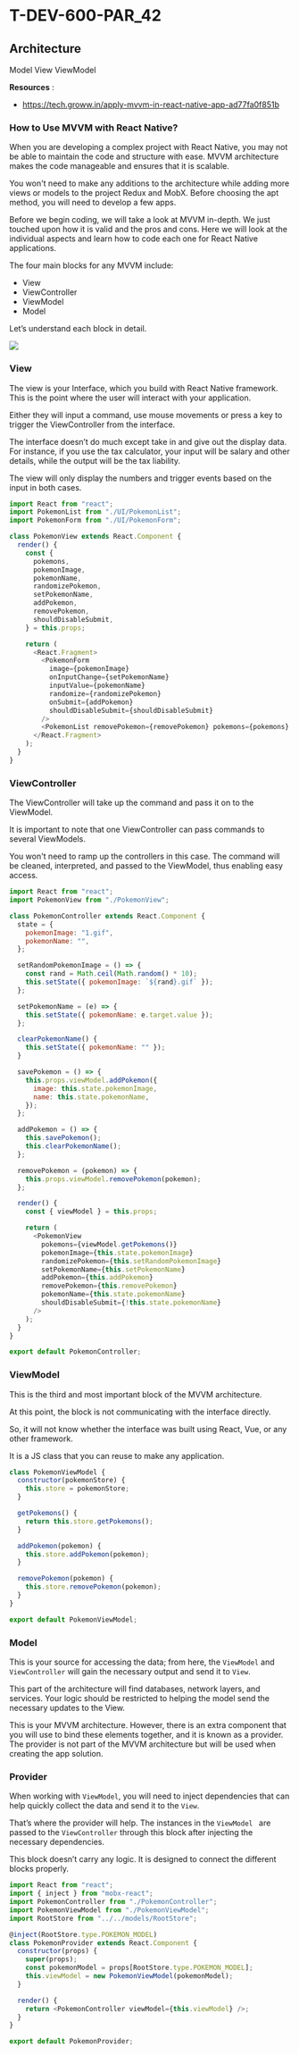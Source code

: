 # T-DEV-600-PAR_42

## Architecture

Model View ViewModel

**Resources** :

- https://tech.groww.in/apply-mvvm-in-react-native-app-ad77fa0f851b

### How to Use MVVM with React Native?

When you are developing a complex project with React Native, you may not be able to maintain the code and structure with ease. MVVM architecture makes the code manageable and ensures that it is scalable.

You won't need to make any additions to the architecture while adding more views or models to the project Redux and MobX. Before choosing the apt method, you will need to develop a few apps.

Before we begin coding, we will take a look at MVVM in-depth. We just touched upon how it is valid and the pros and cons. Here we will look at the individual aspects and learn how to code each one for React Native applications.

The four main blocks for any MVVM include:

- View
- ViewController
- ViewModel
- Model

Let’s understand each block in detail.

<img src="https://www.expertappdevs.com/sitebucket/images/mvvm-components.jpg" />

### View

The view is your Interface, which you build with React Native framework. This is the point where the user will interact with your application.

Either they will input a command, use mouse movements or press a key to trigger the ViewController from the interface.

The interface doesn’t do much except take in and give out the display data. For instance, if you use the tax calculator, your input will be salary and other details, while the output will be the tax liability.

The view will only display the numbers and trigger events based on the input in both cases.

```js
import React from "react";
import PokemonList from "./UI/PokemonList";
import PokemonForm from "./UI/PokemonForm";

class PokemonView extends React.Component {
  render() {
    const {
      pokemons,
      pokemonImage,
      pokemonName,
      randomizePokemon,
      setPokemonName,
      addPokemon,
      removePokemon,
      shouldDisableSubmit,
    } = this.props;

    return (
      <React.Fragment>
        <PokemonForm
          image={pokemonImage}
          onInputChange={setPokemonName}
          inputValue={pokemonName}
          randomize={randomizePokemon}
          onSubmit={addPokemon}
          shouldDisableSubmit={shouldDisableSubmit}
        />
        <PokemonList removePokemon={removePokemon} pokemons={pokemons} />
      </React.Fragment>
    );
  }
}
```

### ViewController

The ViewController will take up the command and pass it on to the ViewModel.

It is important to note that one ViewController can pass commands to several ViewModels.

You won't need to ramp up the controllers in this case. The command will be cleaned, interpreted, and passed to the ViewModel, thus enabling easy access.

```js
import React from "react";
import PokemonView from "./PokemonView";

class PokemonController extends React.Component {
  state = {
    pokemonImage: "1.gif",
    pokemonName: "",
  };

  setRandomPokemonImage = () => {
    const rand = Math.ceil(Math.random() * 10);
    this.setState({ pokemonImage: `${rand}.gif` });
  };

  setPokemonName = (e) => {
    this.setState({ pokemonName: e.target.value });
  };

  clearPokemonName() {
    this.setState({ pokemonName: "" });
  }

  savePokemon = () => {
    this.props.viewModel.addPokemon({
      image: this.state.pokemonImage,
      name: this.state.pokemonName,
    });
  };

  addPokemon = () => {
    this.savePokemon();
    this.clearPokemonName();
  };

  removePokemon = (pokemon) => {
    this.props.viewModel.removePokemon(pokemon);
  };

  render() {
    const { viewModel } = this.props;

    return (
      <PokemonView
        pokemons={viewModel.getPokemons()}
        pokemonImage={this.state.pokemonImage}
        randomizePokemon={this.setRandomPokemonImage}
        setPokemonName={this.setPokemonName}
        addPokemon={this.addPokemon}
        removePokemon={this.removePokemon}
        pokemonName={this.state.pokemonName}
        shouldDisableSubmit={!this.state.pokemonName}
      />
    );
  }
}

export default PokemonController;
```

### ViewModel

This is the third and most important block of the MVVM architecture.

At this point, the block is not communicating with the interface directly.

So, it will not know whether the interface was built using React, Vue, or any other framework.

It is a JS class that you can reuse to make any application.

```js
class PokemonViewModel {
  constructor(pokemonStore) {
    this.store = pokemonStore;
  }

  getPokemons() {
    return this.store.getPokemons();
  }

  addPokemon(pokemon) {
    this.store.addPokemon(pokemon);
  }

  removePokemon(pokemon) {
    this.store.removePokemon(pokemon);
  }
}

export default PokemonViewModel;
```

### Model

This is your source for accessing the data; from here, the `ViewModel` and `ViewController` will gain the necessary output and send it to `View`.

This part of the architecture will find databases, network layers, and services. Your logic should be restricted to helping the model send the necessary updates to the View.

This is your MVVM architecture. However, there is an extra component that you will use to bind these elements together, and it is known as a provider. The provider is not part of the MVVM architecture but will be used when creating the app solution.

### Provider

When working with `ViewModel`, you will need to inject dependencies that can help quickly collect the data and send it to the `View`.

That’s where the provider will help. The instances in the `ViewModel ` are passed to the `ViewController` through this block after injecting the necessary dependencies.

This block doesn’t carry any logic. It is designed to connect the different blocks properly.

```js
import React from "react";
import { inject } from "mobx-react";
import PokemonController from "./PokemonController";
import PokemonViewModel from "./PokemonViewModel";
import RootStore from "../../models/RootStore";

@inject(RootStore.type.POKEMON_MODEL)
class PokemonProvider extends React.Component {
  constructor(props) {
    super(props);
    const pokemonModel = props[RootStore.type.POKEMON_MODEL];
    this.viewModel = new PokemonViewModel(pokemonModel);
  }

  render() {
    return <PokemonController viewModel={this.viewModel} />;
  }
}

export default PokemonProvider;
```
